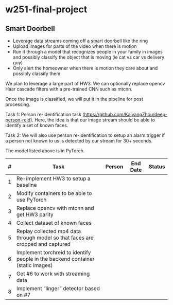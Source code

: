 # w251-final-project

## Smart Doorbell ##

* Leverage data streams coming off a smart doorbell like the ring
* Upload images for parts of the video when there is motion 
* Run it through a model that recognizes people in your family in images and possibly classify the object that is moving (ie cat vs car vs delivery guy)
* Only alert the homeowner when there is motion they care about and possibly classify them. 
 
We plan to leverage a large part of HW3. We can optionally replace opencv Haar cascade filters with a pre-trained CNN such as mtcnn.

Once the image is classified, we will put it in the pipeline for post processing. 

Task 1: Person re-identification task (https://github.com/KaiyangZhou/deep-person-reid). Here, the idea is that our image stream should be able to identify a set of known faces.
 
Task 2: We will also use person re-identification to setup an alarm trigger if a person not known to us is detected by our stream for 30+ seconds.

The model listed above is in PyTorch.

| # | Task                                                                            | Person | End Date | Status |
|---|---------------------------------------------------------------------------------|--------|----------|--------|
| 1 | Re-implement HW3 to setup a baseline                                            |        |          |        |
| 2 | Modify containers to be able to use PyTorch                                     |        |          |        |
| 3 | Replace opencv with mtcnn and get HW3 parity                                    |        |          |        |
| 4 | Collect dataset of known faces                                                  |        |          |        |
| 5 | Replay collected mp4 data through model so that faces are cropped and captured  |        |          |        |
| 6 | Implement torchreid to identify people in the backend container (static images) |        |          |        |
| 7 | Get #6 to work with streaming data                                              |        |          |        |
| 8 | Implement “linger” detector based on #7                                         |        |          |        |
